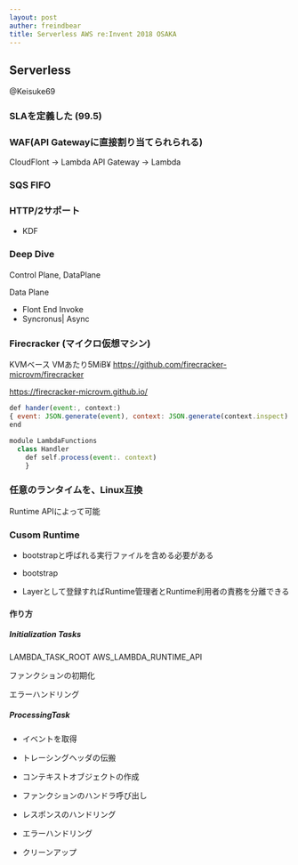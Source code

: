 ```yaml
---
layout: post
auther: freindbear
title: Serverless AWS re:Invent 2018 OSAKA
---
```


## Serverless
@Keisuke69

### SLAを定義した (99.5)

### WAF(API Gatewayに直接割り当てられられる)
CloudFlont -> Lambda
API Gateway -> Lambda

### SQS FIFO

### HTTP/2サポート
* KDF

### Deep Dive
#### 
Control Plane, DataPlane

Data Plane
* Flont End Invoke
* Syncronus| Async

### Firecracker (マイクロ仮想マシン)
KVMベース
VMあたり5MiB¥
<https://github.com/firecracker-microvm/firecracker>



https://firecracker-microvm.github.io/


```js
def hander(event:, context:)
{ event: JSON.generate(event), context: JSON.generate(context.inspect) }
end

module LambdaFunctions
  class Handler
    def self.process(event:. context)
    }
```
### 任意のランタイムを、Linux互換
Runtime APIによって可能


### Cusom Runtime
* bootstrapと呼ばれる実行ファイルを含める必要がある
* bootstrap

* Layerとして登録すればRuntime管理者とRuntime利用者の責務を分離できる

#### 作り方

##### Initialization Tasks
LAMBDA_TASK_ROOT
AWS_LAMBDA_RUNTIME_API

ファンクションの初期化

エラーハンドリング

##### ProcessingTask
* イベントを取得
* トレーシングヘッダの伝搬
* コンテキストオブジェクトの作成

* ファンクションのハンドラ呼び出し
* レスポンスのハンドリング
* エラーハンドリング
* クリーンアップ

